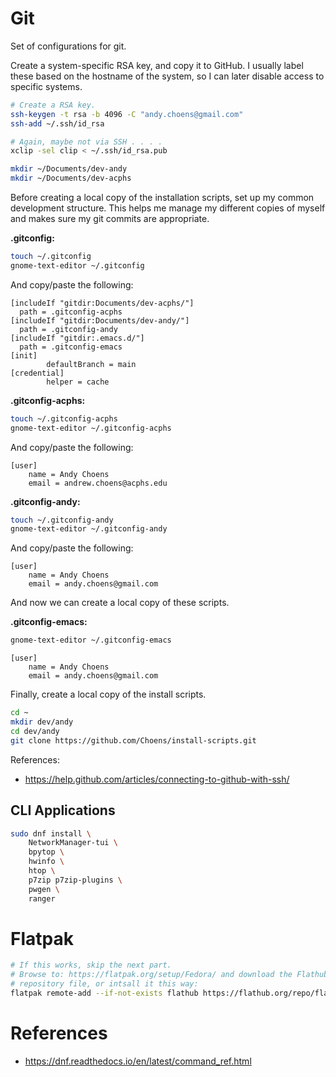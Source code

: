 # Git

Set of configurations for git.

Create a system-specific RSA key, and copy it to GitHub. I usually label
these based on the hostname of the system, so I can later disable access to
specific systems.

```bash
# Create a RSA key.
ssh-keygen -t rsa -b 4096 -C "andy.choens@gmail.com"
ssh-add ~/.ssh/id_rsa

# Again, maybe not via SSH . . . . 
xclip -sel clip < ~/.ssh/id_rsa.pub

mkdir ~/Documents/dev-andy
mkdir ~/Documents/dev-acphs
```

Before creating a local copy of the installation scripts, set up my common
development structure. This helps me manage my different copies of myself and
makes sure my git commits are appropriate.

**.gitconfig:**
```bash
touch ~/.gitconfig
gnome-text-editor ~/.gitconfig
```

And copy/paste the following:
```
[includeIf "gitdir:Documents/dev-acphs/"]
  path = .gitconfig-acphs
[includeIf "gitdir:Documents/dev-andy/"]
  path = .gitconfig-andy
[includeIf "gitdir:.emacs.d/"]
  path = .gitconfig-emacs
[init]
        defaultBranch = main
[credential]
        helper = cache
```

**.gitconfig-acphs:**
```bash
touch ~/.gitconfig-acphs
gnome-text-editor ~/.gitconfig-acphs
```

And copy/paste the following:
```
[user]
    name = Andy Choens
    email = andrew.choens@acphs.edu
```

**.gitconfig-andy:**
```bash
touch ~/.gitconfig-andy
gnome-text-editor ~/.gitconfig-andy
```

And copy/paste the following:
```
[user]
    name = Andy Choens
    email = andy.choens@gmail.com
```
And now we can create a local copy of these scripts.

**.gitconfig-emacs:**
```bash
gnome-text-editor ~/.gitconfig-emacs
```

```
[user]
    name = Andy Choens
    email = andy.choens@gmail.com
```

Finally, create a local copy of the install scripts.

```bash
cd ~
mkdir dev/andy
cd dev/andy
git clone https://github.com/Choens/install-scripts.git
```

References:
- https://help.github.com/articles/connecting-to-github-with-ssh/


## CLI Applications

```bash
sudo dnf install \
    NetworkManager-tui \
    bpytop \
    hwinfo \
    htop \
    p7zip p7zip-plugins \
    pwgen \
    ranger
```




# Flatpak

```bash
# If this works, skip the next part.
# Browse to: https://flatpak.org/setup/Fedora/ and download the Flathub
# repository file, or intsall it this way:
flatpak remote-add --if-not-exists flathub https://flathub.org/repo/flathub.flatpakrepo
```


# References

- https://dnf.readthedocs.io/en/latest/command_ref.html

